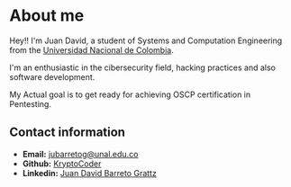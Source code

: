 # About me

Hey!! I'm Juan David, a student of Systems and Computation Engineering from the [Universidad Nacional de Colombia](https://unal.edu.co/).

I'm an enthusiastic in the cibersecurity field, hacking practices and also software development.

My Actual goal is to get ready for achieving OSCP certification in Pentesting.

## Contact information

* **Email:** [jubarretog@unal.edu.co](http://127.0.0.1:5000/u/cdbSbVEtWCP0IKRHa0p28S49E1o2)
* **Github:** [KryptoCoder](https://github.com/jubarretog)
* **Linkedin:** [Juan David Barreto Grattz](https://www.linkedin.com/in/juan-david-barreto-grattz/)
